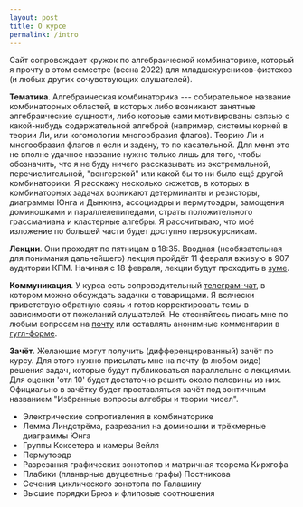 ```yaml
---
layout: post
title: О курсе
permalink: /intro
---
```


Сайт сопровождает кружок по алгебраической комбинаторике, который я прочту в этом семестре (весна 2022) для младшекурсников-физтехов (и любых других сочувствующих слушателей). 

**Тематика**. Алгебраическая комбинаторика --- собирательное название комбинаторных областей, в которых либо возникают занятные алгебраические сущности, либо которые сами мотивированы связью с какой-нибудь содержательной алгеброй (например, системы корней в теории Ли, или когомологии многообразия флагов). Теорию Ли и многообразия флагов я если и задену, то по касательной. Для меня это не вполне удачное название нужно только лишь для того, чтобы обозначить, что я не буду ничего рассказывать из экстремальной, перечислительной, "венгерской" или какой бы то ни было ещё другой комбинаторики. Я расскажу несколько сюжетов, в которых в комбинаторных задачах возникают детерминанты и резисторы, диаграммы Юнга и Дынкина, ассоциэдры и пермутоэдры, замощения доминошками и параллелепипедами, страты положительного грассманиана и кластерные алгебры. Я рассчитываю, что моё изложение по большей части будет доступно первокурсникам.

**Лекции**. Они проходят по пятницам в 18:35. Вводная (необязательная для понимания дальнейшего) лекция пройдёт 11 февраля вживую в 907 аудитории КПМ. Начиная с 18 февраля, лекции будут проходить в [зуме](https://theias.zoom.us/j/89395086714).

**Коммуникация**. У курса есть сопроводительный [телеграм-чат](https://t.me/+55wKFd6oqJ1iOTBi), в котором можно обсуждать задачки с товарищами. Я всячески приветствую обратную связь и готов корректировать темы в зависимости от пожеланий слушателей. Не стесняйтесь писать мне по любым вопросам на [почту](mailto:aleksei.balitskii@phystech.edu) или оставлять анонимные комментарии в [гугл-форме](https://forms.gle/JcWcTzrAeCxauHw1A). 

**Зачёт**. Желающие могут получить (дифференцированный) зачёт по курсу. Для этого нужно присылать мне на почту (в любом виде) решения задач, которые будут публиковаться параллельно с лекциями. Для оценки 'отл 10' будет достаточно решить около половины из них. Официально в зачётку будет проставляться зачёт под зонтичным названием "Избранные вопросы алгебры и теории чисел".

+ Электрические сопротивления в комбинаторике
+ Лемма Линдстрёма, разрезания на доминошки и трёхмерные диаграммы Юнга
+ Группы Коксетера и камеры Вейля
+ Пермутоэдр
+ Разрезания графических зонотопов и матричная теорема Кирхгофа
+ Плабики (планарные двуцветные графы) Постникова
+ Сечения циклического зонотопа по Галашину
+ Высшие порядки Брюа и флиповые соотношения